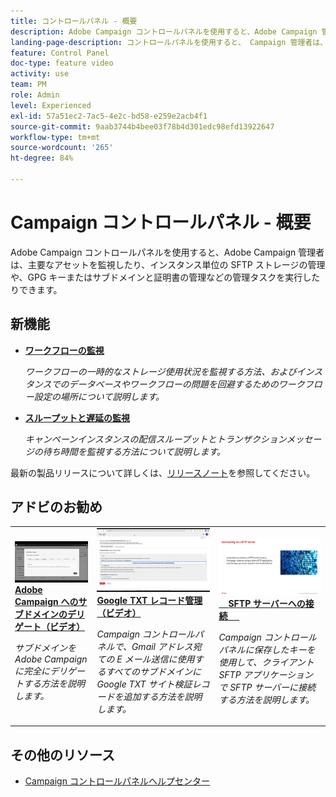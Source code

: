 ```yaml
---
title: コントロールパネル - 概要
description: Adobe Campaign コントロールパネルを使用すると、Adobe Campaign 管理者は、主要なアセットを監視したり、インスタンス単位での SFTP ストレージの管理、GPG キーの管理、サブドメインと証明書の管理などの各種管理タスクを実行したりできます。
landing-page-description: コントロールパネルを使用すると、 Campaign 管理者は、主要なアセットを監視したり、SFTP ストレージ、GPG キー、またはサブドメインと証明書の管理などの管理タスクを実行できます。
feature: Control Panel
doc-type: feature video
activity: use
team: PM
role: Admin
level: Experienced
exl-id: 57a51ec2-7ac5-4e2c-bd58-e259e2acb4f1
source-git-commit: 9aab3744b4bee03f78b4d301edc98efd13922647
workflow-type: tm+mt
source-wordcount: '265'
ht-degree: 84%

---
```


# Campaign コントロールパネル - 概要

Adobe Campaign コントロールパネルを使用すると、Adobe Campaign 管理者は、主要なアセットを監視したり、インスタンス単位の SFTP ストレージの管理や、GPG キーまたはサブドメインと証明書の管理などの管理タスクを実行したりできます。

## 新機能

* **[ワークフローの監視](/help/performance-monitoring/monitor-workflows.md)**

   *ワークフローの一時的なストレージ使用状況を監視する方法、およびインスタンスでのデータベースやワークフローの問題を回避するためのワークフロー設定の場所について説明します。*

* **[スループットと遅延の監視](/help/performance-monitoring/monitor-throughputs-and-latency.md)**

   *キャンペーンインスタンスの配信スループットとトランザクションメッセージの待ち時間を監視する方法について説明します。*

最新の製品リリースについて詳しくは、[リリースノート](https://experienceleague.adobe.com/docs/control-panel/using/release-notes.html?lang=ja)を参照してください。

## アドビのお勧め

<table>
<tr>
  <td>
    <a href="./subdomains-and-certificates/subdomain-delegation.md"> 
      <img alt="Adobe Campaign へのサブドメインのデリゲート（ビデオ）" src="./assets/31390.jpg"/>
    </a>
    <div>
      <a href="./subdomains-and-certificates/subdomain-delegation.md">
    <strong>Adobe Campaign へのサブドメインのデリゲート（ビデオ）</strong>
    </a>
    </div>
    <p>
    <em>サブドメインを Adobe Campaign に完全にデリゲートする方法を説明します。</em>
    <p>
  </td>
   <td>
    <a href="./subdomains-and-certificates/google-txt-record-management.md">
      <img alt="Google TXT レコード管理（ビデオ）" src="./assets/32369.jpg" />
    </a>
    <div>
    <a href="./subdomains-and-certificates/google-txt-record-management.md">
    <strong>Google TXT レコード管理（ビデオ）</strong>
    </a>
    </div>
    <p>
    <em>Campaign コントロールパネルで、Gmail アドレス宛ての E メール送信に使用するすべてのサブドメインに Google TXT サイト検証レコードを追加する方法を説明します。</em>
    <p>
  </td>
  <td>
    <a href="./sftp-management/connect-to-sftp-server.md">
      <img alt="SFTP サーバーへの接続" src="./assets/27263.jpg" />
    </a>
    <div>
      <a href="./sftp-management/connect-to-sftp-server.md">
    <strong>SFTP サーバーへの接続</strong>
    </a>
    </div>
    <p>
    <em>Campaign コントロールパネルに保存したキーを使用して、クライアント SFTP アプリケーションで SFTP サーバーに接続する方法を説明します。</em>
    <p>
  </td>
</tr>
</table>

## その他のリソース

* [Campaign コントロールパネルヘルプセンター](https://experienceleague.adobe.com/docs/control-panel/using/control-panel-home.html?lang=ja)
